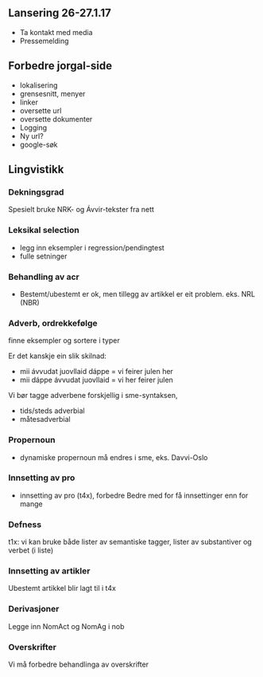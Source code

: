 ## Lansering 26-27.1.17
* Ta kontakt med media
* Pressemelding


## Forbedre jorgal-side
* lokalisering
* grensesnitt, menyer
* linker
* oversette url
* oversette dokumenter
* Logging
* Ny url?
* google-søk


## Lingvistikk


### Dekningsgrad
Spesielt bruke NRK- og Ávvir-tekster fra nett 


### Leksikal selection
* legg inn eksempler i regression/pendingtest
* fulle setninger


### Behandling av acr
* Bestemt/ubestemt er ok, men tillegg av artikkel er eit problem. 
eks. NRL (NBR)


###  Adverb, ordrekkefølge 
finne eksempler og sortere i typer


Er det kanskje ein slik skilnad:
* mii ávvudat juovllaid dáppe = vi feirer julen her
* mii dáppe ávvudat juovllaid = vi her feirer julen


Vi bør tagge adverbene forskjellig i sme-syntaksen, <dsf>
* tids/steds adverbial
* måtesadverbial


### Propernoun 
* dynamiske propernoun må endres i sme, eks. Davvi-Oslo 


###  Innsetting av pro 
* innsetting av pro (t4x), forbedre
Bedre med for få innsettinger enn for mange


###  Defness 
t1x: vi kan bruke både lister av semantiske tagger, lister av substantiver og verbet (i liste)


###  Innsetting av artikler
Ubestemt artikkel blir lagt til i t4x




###  Derivasjoner
Legge inn NomAct og NomAg i nob


###  Overskrifter
Vi må forbedre behandlinga av overskrifter


